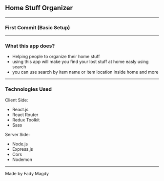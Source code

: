 ## Home Stuff Organizer

---

### First Commit (Basic Setup)

---

### What this app does?

- Helping people to organize their home stuff
- using this app will make you find your lost stuff at home easly using search
- you can use search by item name or item location inside home and more

---

### Technologies Used

Client Side:

- React.js
- React Router
- Redux Toolkit
- Sass

Server Side:

- Node.js
- Express.js
- Cors
- Nodemon

---

Made by Fady Magdy
